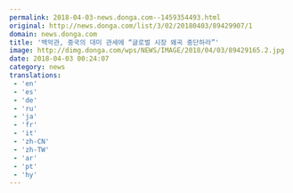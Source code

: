 ```yaml
---
permalink: 2018-04-03-news.donga.com--1459354493.html
original: http://news.donga.com/list/3/02/20180403/89429907/1
domain: news.donga.com
title: '백악관, 중국의 대미 관세에 “글로벌 시장 왜곡 중단하라”'
image: http://dimg.donga.com/wps/NEWS/IMAGE/2018/04/03/89429165.2.jpg
date: 2018-04-03 00:24:07
category: news
translations: 
 - 'en'
 - 'es'
 - 'de'
 - 'ru'
 - 'ja'
 - 'fr'
 - 'it'
 - 'zh-CN'
 - 'zh-TW'
 - 'ar'
 - 'pt'
 - 'hy'
---
```


